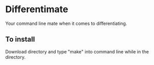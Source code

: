 # Differentimate
Your command line mate when it comes to differentiating.
## To install
Download directory and type "make" into command line while in the directory.
